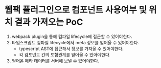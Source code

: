 # 웹팩 플러그인으로 컴포넌트 사용여부 및 위치 결과 가져오는 PoC

1. webpack plugin을 통해 컴파일 lifecycle에 접근할 수 있어야한다.
2. 타입스크립트 컴파일 lifecycle에서 meta 정보를 얻어올 수 있어야한다.
   - typescript AST에 접근해서 정보를 가져올 수 있어야한다.
   - 각 컴포넌트 간의 포함관계를 얻어올 수 있어야한다.
3. 얻어온 메타 데이터를 서버에 보낼 수 있어야한다.
